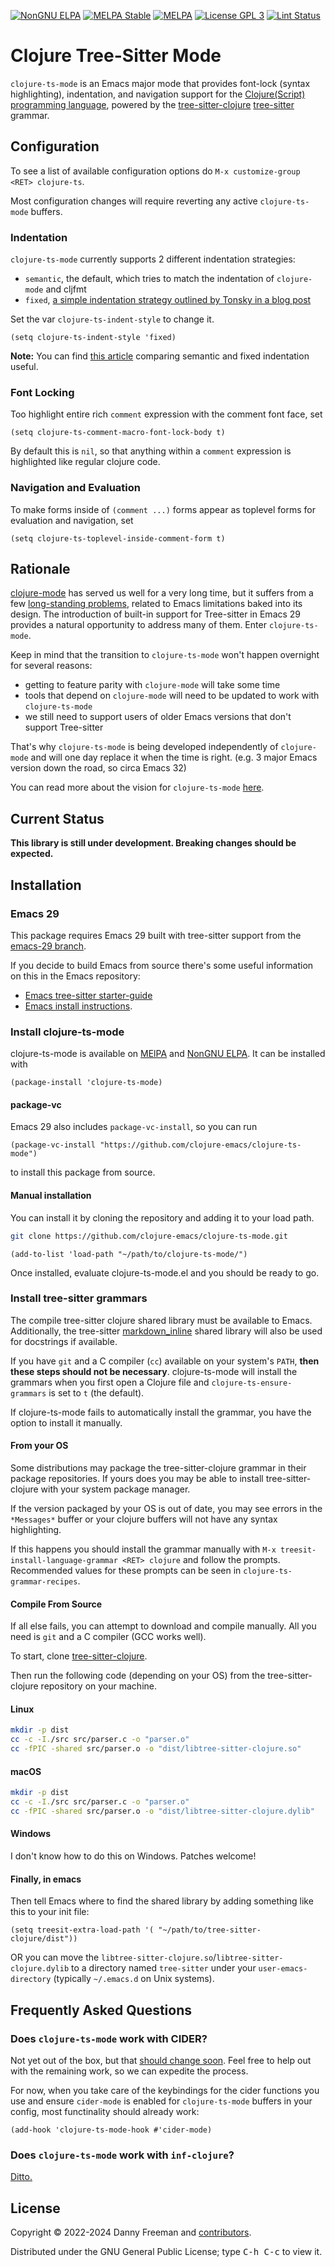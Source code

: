 [![NonGNU ELPA][nongnu-elpa-badge]][nongnu-elpa-package]
[![MELPA Stable][melpa-stable-badge]][melpa-stable-package]
[![MELPA][melpa-badge]][melpa-package]
[![License GPL 3][badge-license]][copying]
[![Lint Status](https://github.com/clojure-emacs/clojure-ts-mode/actions/workflows/lint-emacs.yml/badge.svg)](https://github.com/clojure-emacs/clojure-ts-mode/actions/workflows/lint-emacs.yml)

# Clojure Tree-Sitter Mode

`clojure-ts-mode` is an Emacs major mode that provides font-lock (syntax
highlighting), indentation, and navigation support for the
[Clojure(Script) programming language](http://clojure.org), powered by the
[tree-sitter-clojure](https://github.com/sogaiu/tree-sitter-clojure)
[tree-sitter](https://tree-sitter.github.io/tree-sitter/) grammar.

## Configuration

To see a list of available configuration options do `M-x customize-group <RET> clojure-ts`.

Most configuration changes will require reverting any active `clojure-ts-mode` buffers.

### Indentation

`clojure-ts-mode` currently supports 2 different indentation strategies:

- `semantic`, the default, which tries to match the indentation of `clojure-mode` and cljfmt
- `fixed`, [a simple indentation strategy outlined by Tonsky in a blog post](https://tonsky.me/blog/clojurefmt/)

Set the var `clojure-ts-indent-style` to change it.

``` emacs-lisp
(setq clojure-ts-indent-style 'fixed)
```

**Note:** You can find [this article](https://metaredux.com/posts/2020/12/06/semantic-clojure-formatting.html) comparing semantic and fixed indentation useful.

### Font Locking

Too highlight entire rich `comment` expression with the comment font face, set

``` emacs-lisp
(setq clojure-ts-comment-macro-font-lock-body t)
```

By default this is `nil`, so that anything within a `comment` expression is
highlighted like regular clojure code.

### Navigation and Evaluation

To make forms inside of `(comment ...)` forms appear as toplevel forms for evaluation and navigation, set

``` emacs-lisp
(setq clojure-ts-toplevel-inside-comment-form t)
```

## Rationale

[clojure-mode](https://github.com/clojure-emacs/clojure-mode) has served us well
for a very long time, but it suffers from a few [long-standing
problems](https://github.com/clojure-emacs/clojure-mode#caveats), related to
Emacs limitations baked into its design. The introduction of built-in support
for Tree-sitter in Emacs 29 provides a natural opportunity to address many of
them. Enter `clojure-ts-mode`.

Keep in mind that the transition to `clojure-ts-mode` won't happen overnight for several reasons:

- getting to feature parity with `clojure-mode` will take some time
- tools that depend on `clojure-mode` will need to be updated to work with `clojure-ts-mode`
- we still need to support users of older Emacs versions that don't support Tree-sitter

That's why `clojure-ts-mode` is being developed independently of `clojure-mode` and will one day replace it when the time is right. (e.g. 3 major Emacs version down the road, so circa Emacs 32)

You can read more about the vision for `clojure-ts-mode` [here](https://metaredux.com/posts/2023/03/12/clojure-mode-meets-tree-sitter.html).

## Current Status

**This library is still under development. Breaking changes should be expected.**

## Installation

### Emacs 29

This package requires Emacs 29 built with tree-sitter support from the [emacs-29 branch](https://git.savannah.gnu.org/cgit/emacs.git/log/?h=emacs-29).

If you decide to build Emacs from source there's some useful information on this in the Emacs repository:
- [Emacs tree-sitter starter-guide](https://git.savannah.gnu.org/cgit/emacs.git/tree/admin/notes/tree-sitter/starter-guide?h=emacs-29)
- [Emacs install instructions](https://git.savannah.gnu.org/cgit/emacs.git/tree/INSTALL.REPO).

### Install clojure-ts-mode

clojure-ts-mode is available on [MElPA](https://melpa.org/#/clojure-ts-mode) and
[NonGNU ELPA](https://elpa.nongnu.org/nongnu/clojure-ts-mode.html).
It can be installed with

``` emacs-lisp
(package-install 'clojure-ts-mode)
```

#### package-vc

Emacs 29 also includes `package-vc-install`, so you can run

``` emacs-lisp
(package-vc-install "https://github.com/clojure-emacs/clojure-ts-mode")
```

to install this package from source.

#### Manual installation

You can install it by cloning the repository and adding it to your load path.

```bash
git clone https://github.com/clojure-emacs/clojure-ts-mode.git
```

```emacs-lisp
(add-to-list 'load-path "~/path/to/clojure-ts-mode/")
```

Once installed, evaluate clojure-ts-mode.el and you should be ready to go.

### Install tree-sitter grammars

The compile tree-sitter clojure shared library must be available to Emacs.
Additionally, the tree-sitter [markdown_inline](https://github.com/MDeiml/tree-sitter-markdown) shared library will also be used for docstrings if available.

If you have `git` and a C compiler (`cc`) available on your system's `PATH`, **then these steps should not be necessary**.
clojure-ts-mode will install the grammars when you first open a Clojure file and
`clojure-ts-ensure-grammars` is set to `t` (the default).

If clojure-ts-mode fails to automatically install the grammar, you have the option to install it manually.

#### From your OS

Some distributions may package the tree-sitter-clojure grammar in their package repositories.
If yours does you may be able to install tree-sitter-clojure with your system package manager.

If the version packaged by your OS is out of date, you may see errors in the `*Messages*` buffer or your clojure buffers will not have any syntax highlighting.

If this happens you should install the grammar manually with `M-x treesit-install-language-grammar <RET> clojure` and follow the prompts.
Recommended values for these prompts can be seen in `clojure-ts-grammar-recipes`.

#### Compile From Source

If all else fails, you can attempt to download and compile manually.
All you need is `git` and a C compiler (GCC works well).

To start, clone [tree-sitter-clojure](https://github.com/sogaiu/tree-sitter-clojure).

Then run the following code (depending on your OS) from the tree-sitter-clojure repository on your machine.

#### Linux

```bash
mkdir -p dist
cc -c -I./src src/parser.c -o "parser.o"
cc -fPIC -shared src/parser.o -o "dist/libtree-sitter-clojure.so"
```

#### macOS

```bash
mkdir -p dist
cc -c -I./src src/parser.c -o "parser.o"
cc -fPIC -shared src/parser.o -o "dist/libtree-sitter-clojure.dylib"
```

#### Windows

I don't know how to do this on Windows. Patches welcome!

#### Finally, in emacs

Then tell Emacs where to find the shared library by adding something like this to your init file:

```emacs-lisp
(setq treesit-extra-load-path '( "~/path/to/tree-sitter-clojure/dist"))
```

OR you can move the `libtree-sitter-clojure.so`/`libtree-sitter-clojure.dylib` to a directory named `tree-sitter`
under your `user-emacs-directory` (typically `~/.emacs.d` on Unix systems).

## Frequently Asked Questions

### Does `clojure-ts-mode` work with CIDER?

Not yet out of the box, but that [should change soon](https://github.com/clojure-emacs/cider/pull/3461). Feel free to help out with the remaining work, so we can expedite the process.

For now, when you take care of the keybindings for the cider functions you use and ensure `cider-mode` is enabled for `clojure-ts-mode` buffers in your config, most functinality should already work:

```emacs-lisp
(add-hook 'clojure-ts-mode-hook #'cider-mode)
```

### Does `clojure-ts-mode` work with `inf-clojure`?

[Ditto.](https://github.com/clojure-emacs/inf-clojure/pull/215)

## License

Copyright © 2022-2024 Danny Freeman and [contributors][].

Distributed under the GNU General Public License; type <kbd>C-h C-c</kbd> to view it.

[badge-license]: https://img.shields.io/badge/license-GPL_3-green.svg
[nongnu-elpa-badge]: https://elpa.nongnu.org/nongnu/clojure-ts-mode.svg
[nongnu-elpa-package]: https://elpa.nongnu.org/nongnu/clojure-ts-mode.html
[melpa-badge]: http://melpa.org/packages/clojure-ts-mode-badge.svg
[melpa-package]: http://melpa.org/#/clojure-ts-mode
[melpa-stable-badge]: http://stable.melpa.org/packages/clojure-ts-mode-badge.svg
[melpa-stable-package]: http://stable.melpa.org/#/clojure-ts-mode
[COPYING]: http://www.gnu.org/copyleft/gpl.html
[contributors]: https://github.com/clojure-emacs/clojure-ts-mode/contributors
